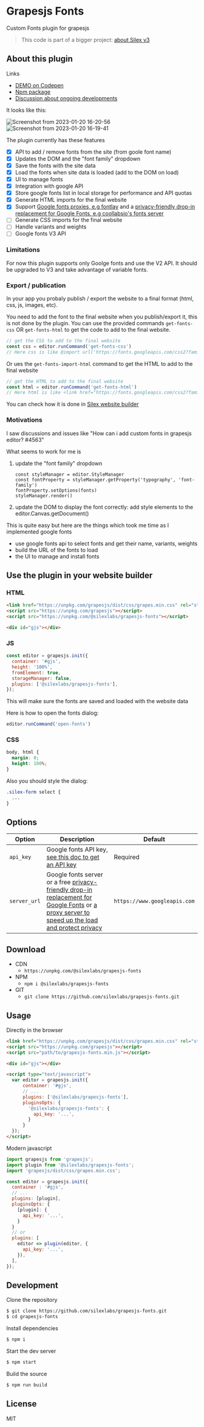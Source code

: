# Grapesjs Fonts

Custom Fonts plugin for grapesjs

> This code is part of a bigger project: [about Silex v3](https://www.silexlabs.org/silex-v3-kickoff/)

## About this plugin

Links

* [DEMO on Codepen](https://codepen.io/lexoyo/full/zYLWdxY)
* [Npm package](https://www.npmjs.com/package/@silexlabs/grapesjs-fonts)
* [Discussion about ongoing developments](https://github.com/artf/grapesjs/discussions/4858#discussioncomment-4756119)

It looks like this:

![Screenshot from 2023-01-20 16-20-56](https://user-images.githubusercontent.com/715377/213734511-7e66175b-cb72-4a61-b215-2af64f5d532c.png)
![Screenshot from 2023-01-20 16-19-41](https://user-images.githubusercontent.com/715377/213734520-adc1072f-ed94-4a01-b1e0-3560a6816083.png)


The plugin currently has these features

* [x] API to add / remove fonts from the site (from goole font name) 
* [x] Updates the DOM and the "font family" dropdown
* [x] Save the fonts with the site data
* [x] Load the fonts when site data is loaded (add to the DOM on load)
* [x] UI to manage fonts
* [x] Integration with google API
* [x] Store google fonts list in local storage for performance and API quotas
* [x] Generate HTML imports for the final website
* [x] Support [Google fonts proxies, e.g fontlay](https://fontlay.com/) and a [privacy-friendly drop-in replacement for Google Fonts, e.g coollabsio's fonts server](https://github.com/coollabsio/fonts)
* [ ] Generate CSS imports for the final website
* [ ] Handle variants and weights
* [ ] Google fonts V3 API

### Limitations

For now this plugin supports only Goolge fonts and use the V2 API. It should be upgraded to V3 and take advantage of variable fonts.

### Export / publication

In your app you probaly publish / export the website to a final format (html, css, js, images, etc).

You need to add the font to the final website when you publish/export it, this is not done by the plugin. You can use the provided commands `get-fonts-css` OR `get-fonts-html` to get the code to add to the final website.

```js
// get the CSS to add to the final website
const css = editor.runCommand('get-fonts-css')
// Here css is like @import url('https://fonts.googleapis.com/css2?family=Protest+Strike&display=swap')
```

Or ues the `get-fonts-import-html` command to get the HTML to add to the final website

```js
// get the HTML to add to the final website
const html = editor.runCommand('get-fonts-html')
// Here html is like <link href="https://fonts.googleapis.com/css2?family=Protest+Strike&display=swap" rel="stylesheet">
```

You can check how it is done in [Silex website builder](https://github.com/silexlabs/Silex/blob/dev/src/ts/client/publish-fonts.ts)

### Motivations

I saw discussions and issues like "How can i add custom fonts in grapesjs editor? #4563" 

What seems to work for me is

1. update the "font family" dropdown
    ```
    const styleManager = editor.StyleManager
    const fontProperty = styleManager.getProperty('typography', 'font-family')
    fontProperty.setOptions(fonts)
    styleManager.render()
    ```
1. update the DOM to display the font correctly: add style elements to the editor.Canvas.getDocument()

This is quite easy but here are the things which took me time as I implemented google fonts

* use google fonts api to select fonts and get their name, variants, weights
* build the URL of the fonts to load
* the UI to manage and install fonts

## Use the plugin in your website builder

### HTML

```html
<link href="https://unpkg.com/grapesjs/dist/css/grapes.min.css" rel="stylesheet">
<script src="https://unpkg.com/grapesjs"></script>
<script src="https://unpkg.com/@silexlabs/grapesjs-fonts"></script>

<div id="gjs"></div>
```

### JS
```js
const editor = grapesjs.init({
  container: '#gjs',
  height: '100%',
  fromElement: true,
  storageManager: false,
  plugins: ['@silexlabs/grapesjs-fonts'],
});
```

This will make sure the fonts are saved and loaded with the website data

Here is how to open the fonts dialog:

```js
editor.runCommand('open-fonts')
```

### CSS

```css
body, html {
  margin: 0;
  height: 100%;
}
```

Also you should style the dialog:

```css
.silex-form select {
  ...
}
```

## Options

| Option | Description | Default |
|-|-|-
| `api_key` | Google fonts API key, [see this doc to get an API key](https://developers.google.com/fonts/docs/developer_api#APIKey) | Required |
| `server_url` | Google fonts server or a free [privacy-friendly drop-in replacement for Google Fonts](https://github.com/coollabsio/fonts) or [a proxy server to speed up the load and protect privacy](https://fontlay.com/) | `https://www.googleapis.com` |

## Download

* CDN
  * `https://unpkg.com/@silexlabs/grapesjs-fonts`
* NPM
  * `npm i @silexlabs/grapesjs-fonts`
* GIT
  * `git clone https://github.com/silexlabs/grapesjs-fonts.git`



## Usage

Directly in the browser
```html
<link href="https://unpkg.com/grapesjs/dist/css/grapes.min.css" rel="stylesheet"/>
<script src="https://unpkg.com/grapesjs"></script>
<script src="path/to/grapesjs-fonts.min.js"></script>

<div id="gjs"></div>

<script type="text/javascript">
  var editor = grapesjs.init({
      container: '#gjs',
      // ...
      plugins: ['@silexlabs/grapesjs-fonts'],
      pluginsOpts: {
        '@silexlabs/grapesjs-fonts': {
          api_key: '...',
        }
      }
  });
</script>
```

Modern javascript

```js
import grapesjs from 'grapesjs';
import plugin from '@silexlabs/grapesjs-fonts';
import 'grapesjs/dist/css/grapes.min.css';

const editor = grapesjs.init({
  container : '#gjs',
  // ...
  plugins: [plugin],
  pluginsOpts: {
    [plugin]: {
      api_key: '...',
    }
  }
  // or
  plugins: [
    editor => plugin(editor, {
      api_key: '...',
    }),
  ],
});
```

## Development

Clone the repository

```sh
$ git clone https://github.com/silexlabs/grapesjs-fonts.git
$ cd grapesjs-fonts
```

Install dependencies

```sh
$ npm i
```

Start the dev server

```sh
$ npm start
```

Build the source

```sh
$ npm run build
```

## License

MIT

